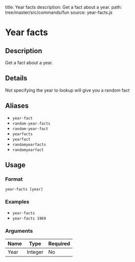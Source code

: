 title: Year facts
description: Get a fact about a year.
path: tree/master/src/commands/fun
source: year-facts.js

# Year facts

## Description

Get a fact about a year.

## Details

Not specifying the year to lookup will give you a random fact

## Aliases

* `year-fact`
* `random-year-facts`
* `random-year-fact`
* `yearfacts`
* `yearfact`
* `randomyearfacts`
* `randomyearfact`

## Usage

### Format

`year-facts [year]`

### Examples

* `year-facts`
* `year-facts 1969`

### Arguments

| Name | Type    | Required |
|------|---------|----------|
| Year | Integer | No       |
